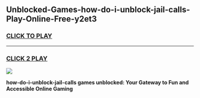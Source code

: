
## Unblocked-Games-how-do-i-unblock-jail-calls-Play-Online-Free-y2et3
<h3>
<a href="https://premium76.site?title=how-do-i-unblock-jail-calls&ref=26A">CLICK TO PLAY</a></h3>
<hr>

<h3>
<a href="https://premium76.site?title=how-do-i-unblock-jail-calls&ref=26A">CLICK 2 PLAY</a>
  
</h3>

<a href="https://premium76.site?title=how-do-i-unblock-jail-calls&ref=26A"><img src="https://clearcache.store/games.png"></a>


**how-do-i-unblock-jail-calls games unblocked: Your Gateway to Fun and Accessible Online Gaming**

